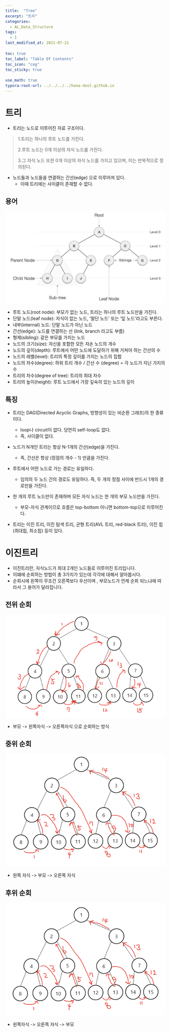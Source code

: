```yaml
---
title:  "Tree"
excerpt: "트리"
categories:
  - AL_Data_Structure
tags:
  - 1
last_modified_at: 2021-07-21

toc: true
toc_label: "Table Of Contents"
toc_icon: "cog"
toc_sticky: true

use_math: true
typora-root-url: ../../../../hana-dool.github.io
---
```


# 트리

- 트리는 노드로 이루어진 자료 구조이다.

> 1.트리는 하나의 루트 노드를 가진다. 
>
> 2.루트 노드는 0개 이상의 자식 노드를 가진다.
>
> 3.그 자식 노드 또한 0개 이상의 자식 노드를 가지고 있으며, 이는 반복적으로 정의된다. 

- 노드들과 노드들을 연결하는 간선(edge) 으로 이루어져 있다. 
  - 이때 트리에는 사이클이 존재할 수 없다. 

## 용어

![png](/assets/images/Python/11_1.png)

- 루트 노드(root node): 부모가 없는 노드, 트리는 하나의 루트 노드만을 가진다.
- 단말 노드(leaf node): 자식이 없는 노드, ‘말단 노드’ 또는 ‘잎 노드’라고도 부른다.
- 내부(internal) 노드: 단말 노드가 아닌 노드
- 간선(edge): 노드를 연결하는 선 (link, branch 라고도 부름)
- 형제(sibling): 같은 부모를 가지는 노드
- 노드의 크기(size): 자신을 포함한 모든 자손 노드의 개수
- 노드의 깊이(depth): 루트에서 어떤 노드에 도달하기 위해 거쳐야 하는 간선의 수
- 노드의 레벨(level): 트리의 특정 깊이를 가지는 노드의 집합
- 노드의 차수(degree): 하위 트리 개수 / 간선 수 (degree) = 각 노드가 지닌 가지의 수
- 트리의 차수(degree of tree): 트리의 최대 차수
- 트리의 높이(height): 루트 노드에서 가장 깊숙히 있는 노드의 깊이

## 특징

- 트리는 DAG(Directed Acyclic Graphs, 방향성이 있는 비순환 그래프)의 한 종류이다.
  - loop나 circuit이 없다. 당연히 self-loop도 없다.
  - 즉, 사이클이 없다.
- 노드가 N개인 트리는 항상 N-1개의 간선(edge)을 가진다.
  - 즉, 간선은 항상 (정점의 개수 - 1) 만큼을 가진다.
- 루트에서 어떤 노드로 가는 경로는 유일하다.
  - 임의의 두 노드 간의 경로도 유일하다. 즉, 두 개의 정점 사이에 반드시 1개의 경로만을 가진다.
- 한 개의 루트 노드만이 존재하며 모든 자식 노드는 한 개의 부모 노드만을 가진다.
  - 부모-자식 관계이므로 흐름은 top-bottom 아니면 bottom-top으로 이루어진다.

- 트리는 이진 트리, 이진 탐색 트리, 균형 트리(AVL 트리, red-black 트리), 이진 힙(최대힙, 최소힙) 등이 있다.

# 이진트리

- 이진트리란, 자식노드가 최대 2개인 노드들로 이루어진 트리입니다. 
- 이떄에 순회하는 방법이 총 3가지가 있는데 각각에 대해서 알아봅시다. 
- 순회시에 왼쪽이 무조건 오른쪽보다 우선이며 , 부모노드가 언제 순회 되느냐에 따라서 그 용어가 달라집니다. 

## 전위 순회

![png](/assets/images/Python/16_1.png)

- 부모 -> 왼쪽자식 -> 오른쪽자식 으로 순회하는 방식 

## 중위 순회

![png](/assets/images/Python/16_2.png)

- 왼쪽 자식 -> 부모 -> 오른쪽 자식

## 후위 순회

![png](/assets/images/Python/16_3.png)

- 왼쪽자식 -> 오른쪽 자식 -> 부모 

